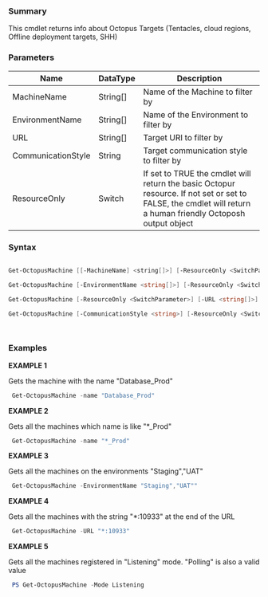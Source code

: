 ﻿### Summary

This cmdlet returns info about Octopus Targets (Tentacles, cloud regions, Offline deployment targets, SHH)
### Parameters
| Name | DataType          | Description |
| ------------- | ----------- | ----------- |
| MachineName | String[] |  Name of the Machine to filter by     |
| EnvironmentName | String[] |  Name of the Environment to filter by     |
| URL | String[] |  Target URI to filter by     |
| CommunicationStyle | String |  Target communication style to filter by     |
| ResourceOnly | Switch |  If set to TRUE the cmdlet will return the basic Octopur resource. If not set or set to FALSE, the cmdlet will return a human friendly Octoposh output object     |

### Syntax
``` powershell

Get-OctopusMachine [[-MachineName] <string[]>] [-ResourceOnly <SwitchParameter>] [<CommonParameters>]

Get-OctopusMachine [-EnvironmentName <string[]>] [-ResourceOnly <SwitchParameter>] [<CommonParameters>]

Get-OctopusMachine [-ResourceOnly <SwitchParameter>] [-URL <string[]>] [<CommonParameters>]

Get-OctopusMachine [-CommunicationStyle <string>] [-ResourceOnly <SwitchParameter>] [<CommonParameters>]




``` 

### Examples 

**EXAMPLE 1**

Gets the machine with the name "Database_Prod"

``` powershell 
 Get-OctopusMachine -name "Database_Prod"
``` 

**EXAMPLE 2**

Gets all the machines which name is like "*_Prod"

``` powershell 
 Get-OctopusMachine -name "*_Prod"
``` 

**EXAMPLE 3**

Gets all the machines on the environments "Staging","UAT"

``` powershell 
 Get-OctopusMachine -EnvironmentName "Staging","UAT""
``` 

**EXAMPLE 4**

Gets all the machines with the string "*:10933" at the end of the URL

``` powershell 
 Get-OctopusMachine -URL "*:10933"
``` 

**EXAMPLE 5**

Gets all the machines registered in "Listening" mode. "Polling" is also a valid value

``` powershell 
 PS Get-OctopusMachine -Mode Listening
``` 

